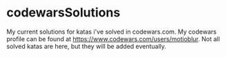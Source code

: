 # codewarsSolutions
My current solutions for katas i've solved in codewars.com.
My codewars profile can be found at https://www.codewars.com/users/motioblur. 
Not all solved katas are here, but they will be added eventually.
